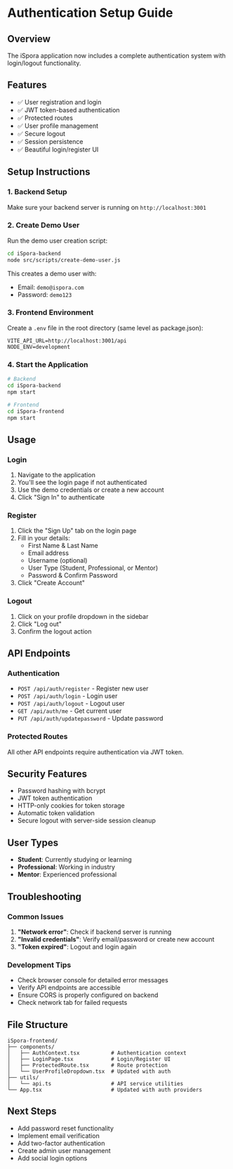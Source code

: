 # Authentication Setup Guide

## Overview

The iSpora application now includes a complete authentication system with login/logout functionality.

## Features

- ✅ User registration and login
- ✅ JWT token-based authentication
- ✅ Protected routes
- ✅ User profile management
- ✅ Secure logout
- ✅ Session persistence
- ✅ Beautiful login/register UI

## Setup Instructions

### 1. Backend Setup

Make sure your backend server is running on `http://localhost:3001`

### 2. Create Demo User

Run the demo user creation script:

```bash
cd iSpora-backend
node src/scripts/create-demo-user.js
```

This creates a demo user with:

- Email: `demo@ispora.com`
- Password: `demo123`

### 3. Frontend Environment

Create a `.env` file in the root directory (same level as package.json):

```env
VITE_API_URL=http://localhost:3001/api
NODE_ENV=development
```

### 4. Start the Application

```bash
# Backend
cd iSpora-backend
npm start

# Frontend
cd iSpora-frontend
npm start
```

## Usage

### Login

1. Navigate to the application
2. You'll see the login page if not authenticated
3. Use the demo credentials or create a new account
4. Click "Sign In" to authenticate

### Register

1. Click the "Sign Up" tab on the login page
2. Fill in your details:
   - First Name & Last Name
   - Email address
   - Username (optional)
   - User Type (Student, Professional, or Mentor)
   - Password & Confirm Password
3. Click "Create Account"

### Logout

1. Click on your profile dropdown in the sidebar
2. Click "Log out"
3. Confirm the logout action

## API Endpoints

### Authentication

- `POST /api/auth/register` - Register new user
- `POST /api/auth/login` - Login user
- `POST /api/auth/logout` - Logout user
- `GET /api/auth/me` - Get current user
- `PUT /api/auth/updatepassword` - Update password

### Protected Routes

All other API endpoints require authentication via JWT token.

## Security Features

- Password hashing with bcrypt
- JWT token authentication
- HTTP-only cookies for token storage
- Automatic token validation
- Secure logout with server-side session cleanup

## User Types

- **Student**: Currently studying or learning
- **Professional**: Working in industry
- **Mentor**: Experienced professional

## Troubleshooting

### Common Issues

1. **"Network error"**: Check if backend server is running
2. **"Invalid credentials"**: Verify email/password or create new account
3. **"Token expired"**: Logout and login again

### Development Tips

- Check browser console for detailed error messages
- Verify API endpoints are accessible
- Ensure CORS is properly configured on backend
- Check network tab for failed requests

## File Structure

```
iSpora-frontend/
├── components/
│   ├── AuthContext.tsx          # Authentication context
│   ├── LoginPage.tsx            # Login/Register UI
│   ├── ProtectedRoute.tsx       # Route protection
│   └── UserProfileDropdown.tsx  # Updated with auth
├── utils/
│   └── api.ts                   # API service utilities
└── App.tsx                      # Updated with auth providers
```

## Next Steps

- Add password reset functionality
- Implement email verification
- Add two-factor authentication
- Create admin user management
- Add social login options
